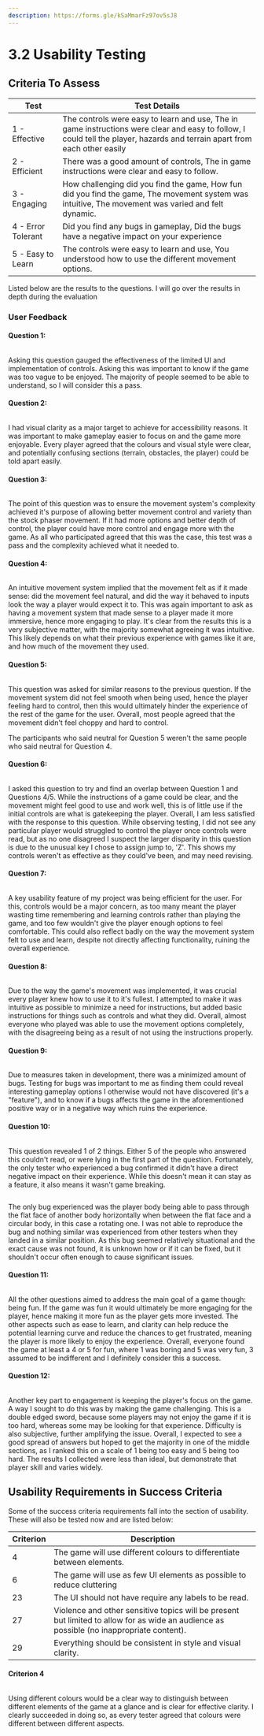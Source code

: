 ```yaml
---
description: https://forms.gle/kSaMmarFz97ov5sJ8
---
```


# 3.2 Usability Testing

## Criteria To Assess

| Test               | Test Details                                                                                                                                                               |
| ------------------ | -------------------------------------------------------------------------------------------------------------------------------------------------------------------------- |
| 1 - Effective      | The controls were easy to learn and use, The in game instructions were clear and easy to follow, I could tell the player, hazards and terrain apart from each other easily |
| 2 - Efficient      | There was a good amount of controls, The in game instructions were clear and easy to follow.                                                                               |
| 3 - Engaging       | How challenging did you find the game, How fun did you find the game, The movement system was intuitive, The movement was varied and felt dynamic.                         |
| 4 - Error Tolerant | Did you find any bugs in gameplay, Did the bugs have a negative impact on your experience                                                                                  |
| 5 - Easy to Learn  | The controls were easy to learn and use, You understood how to use the different movement options.                                                                         |

Listed below are the results to the questions. I will go over the results in depth during the evaluation

### User Feedback

#### Question 1:

<figure><img src="../.gitbook/assets/image (2) (1).png" alt=""><figcaption></figcaption></figure>

Asking this question gauged the effectiveness of the limited UI and implementation of controls. Asking this was important to know if the game was too vague to be enjoyed. The majority of people seemed to be able to understand, so I will consider this a pass.

#### Question 2:

<figure><img src="../.gitbook/assets/image (4) (3).png" alt=""><figcaption></figcaption></figure>

I had visual clarity as a major target to achieve for accessibility reasons. It was important to make gameplay easier to focus on and the game more enjoyable. Every player agreed that the colours and visual style were clear, and potentially confusing sections (terrain, obstacles, the player) could be told apart easily.

#### Question 3:

<figure><img src="../.gitbook/assets/image (3) (2).png" alt=""><figcaption></figcaption></figure>

The point of this question was to ensure the movement system's complexity achieved it's purpose of allowing better movement control and variety than the stock phaser movement. If it had more options and better depth of control, the player could have more control and engage more with the game. As all who participated agreed that this was the case, this test was a pass and the complexity achieved what it needed to.

#### Question 4:

<figure><img src="../.gitbook/assets/image (12).png" alt=""><figcaption></figcaption></figure>

An intuitive movement system implied that the movement felt as if it made sense: did the movement feel natural, and did the way it behaved to inputs look the way a player would expect it to. This was again important to ask as having a movement system that made sense to a player made it more immersive, hence more engaging to play. It's clear from the results this is a very subjective matter, with the majority somewhat agreeing it was intuitive. This likely depends on what their previous experience with games like it are, and how much of the movement they used.

#### Question 5:

<figure><img src="../.gitbook/assets/image (8).png" alt=""><figcaption></figcaption></figure>

This question was asked for similar reasons to the previous question. If the movement system did not feel smooth when being used, hence the player feeling hard to control, then this would ultimately hinder the experience of the rest of the game for the user. Overall, most people agreed that the movement didn't feel choppy and hard to control.

The participants who said neutral for Question 5 weren't the same people who said neutral for Question 4.

#### Question 6:

<figure><img src="../.gitbook/assets/image (1) (2).png" alt=""><figcaption></figcaption></figure>

I asked this question to try and find an overlap between Question 1 and Questions 4/5. While the instructions of a game could be clear, and the movement might feel good to use and work well, this is of little use if the initial controls are what is gatekeeping the player. Overall, I am less satisfied with the response to this question. While observing testing, I did not see any particular player would struggled to control the player once controls were read, but as no one disagreed I suspect the larger disparity in this question is due to the unusual key I chose to assign jump to, 'Z'. This shows my controls weren't as effective as they could've been, and may need revising.

#### Question 7:

<figure><img src="../.gitbook/assets/image (13).png" alt=""><figcaption></figcaption></figure>

A key usability feature of my project was being efficient for the user. For this, controls would be a major concern, as too many meant the player wasting time remembering and learning controls rather than playing the game, and too few wouldn't give the player enough options to feel comfortable. This could also reflect badly on the way the movement system felt to use and learn, despite not directly affecting functionality, ruining the overall experience.

#### Question 8:

<figure><img src="../.gitbook/assets/image (4) (4).png" alt=""><figcaption></figcaption></figure>

Due to the way the game's movement was implemented, it was crucial every player knew how to use it to it's fullest. I attempted to make it was intuitive as possible to minimize a need for instructions, but added basic instructions for things such as controls and what they did. Overall, almost everyone who played was able to use the movement options completely, with the disagreeing being as a result of not using the instructions properly.

#### Question 9:

<figure><img src="../.gitbook/assets/image (3).png" alt=""><figcaption></figcaption></figure>

Due to measures taken in development, there was a minimized amount of bugs. Testing for bugs was important to me as finding them could reveal interesting gameplay options I otherwise would not have discovered (it's a "feature"), and to know if a bugs affects the game in the aforementioned positive way or in a negative way which ruins the experience.

#### Question 10:

<figure><img src="../.gitbook/assets/image (14).png" alt=""><figcaption></figcaption></figure>

This question revealed 1 of 2 things. Either 5 of the people who answered this couldn't read, or were lying in the first part of the question. Fortunately, the only tester who experienced a bug confirmed it didn't have a direct negative impact on their experience. While this doesn't mean it can stay as a feature, it also means it wasn't game breaking.

<figure><img src="../.gitbook/assets/image.png" alt=""><figcaption></figcaption></figure>

The only bug experienced was the player body being able to pass through the flat face of another body horizontally when between the flat face and a circular body, in this case a rotating one. I was not able to reproduce the bug and nothing similar was experienced from other testers when they landed in a similar position. As this bug seemed relatively situational and the exact cause was not found, it is unknown how or if it can be fixed, but it shouldn't occur often enough to cause significant issues.

#### Question 11:

<figure><img src="../.gitbook/assets/image (2).png" alt=""><figcaption></figcaption></figure>

All the other questions aimed to address the main goal of a game though: being fun. If the game was fun it would ultimately be more engaging for the player, hence making it more fun as the player gets more invested. The other aspects such as ease to learn, and clarity can help reduce the potential learning curve and reduce the chances to get frustrated, meaning the player is more likely to enjoy the experience. Overall, everyone found the game at least a 4 or 5 for fun, where 1 was boring and 5 was very fun, 3 assumed to be indifferent and I definitely consider this a success.

#### Question 12:

<figure><img src="../.gitbook/assets/image (1).png" alt=""><figcaption></figcaption></figure>

Another key part to engagement is keeping the player's focus on the game. A way I sought to do this was by making the game challenging. This is a double edged sword, because some players may not enjoy the game if it is too hard, whereas some may be looking for that experience. Difficulty is also subjective, further amplifying the issue. Overall, I expected to see a good spread of answers but hoped to get the majority in one of the middle sections, as I ranked this on a scale of 1 being too easy and 5 being too hard. The results I collected were less than ideal, but demonstrate that player skill and varies widely.

## Usability Requirements in Success Criteria

Some of the success criteria requirements fall into the section of usability. These will also be tested now and are listed below:

| Criterion | Description                                                                                                                              |
| --------- | ---------------------------------------------------------------------------------------------------------------------------------------- |
| 4         | The game will use different colours to differentiate between elements.                                                                   |
| 6         | The game will use as few UI elements as possible to reduce cluttering                                                                    |
| 23        | The UI should not have require any labels to be read.                                                                                    |
| 27        | Violence and other sensitive topics will be present but limited to allow for as wide an audience as possible (no inappropriate content). |
| 29        | Everything should be consistent in style and visual clarity.                                                                             |

#### Criterion 4

<figure><img src="../.gitbook/assets/image (4).png" alt=""><figcaption></figcaption></figure>

Using different colours would be a clear way to distinguish between different elements of the game at a glance and is clear for effective clarity. I clearly succeeded in doing so, as every tester agreed that colours were different between different aspects.&#x20;
